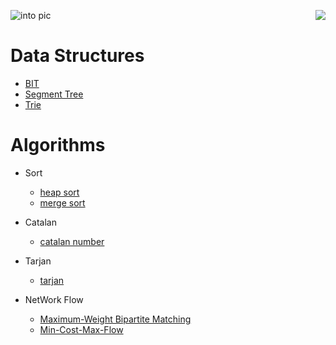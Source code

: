 ![into pic](https://github.com/huaxing-w/Data-Structures-and-Algorithms/blob/main/others/%F0%9F%92%BBData_Structs_&_Algos%F0%9F%A7%AE%20(1).png?raw=true)
<img style="float: right;" src="https://img.shields.io/github/commit-activity/m/huaxing-w/Data-Structures-and-Algorithms">

# Data Structures
* [BIT](https://github.com/huaxing-w/Data-Structures-and-Algorithms/tree/main/Data%20Structure/BIT "Segment Tree")
* [Segment Tree](https://github.com/huaxing-w/Data-Structures-and-Algorithms/tree/main/Data%20Structure/segment%20tree "Segment Tree")
* [Trie](https://github.com/huaxing-w/Data-Structures-and-Algorithms/tree/main/Data%20Structure/Trie "Trie")


# Algorithms
* Sort
    * [heap sort](https://github.com/huaxing-w/Data-Structures-and-Algorithms/tree/main/Algorithms/Sorting/heapSort "heap sort")
    * [merge sort](https://github.com/huaxing-w/Data-Structures-and-Algorithms/tree/main/Algorithms/Sorting/merge%20sort "merge sort")
* Catalan
    * [catalan number](https://github.com/huaxing-w/Data-Structures-and-Algorithms/tree/main/Algorithms/find%20Catalan%20Number "catalan number")
* Tarjan
    * [tarjan](https://github.com/huaxing-w/Data-Structures-and-Algorithms/tree/main/Algorithms/tarjan "tarjan")

* NetWork Flow
    * [Maximum-Weight Bipartite Matching](https://github.com/huaxing-w/Data-Structures-and-Algorithms/tree/main/Algorithms/Maximum-Weight%20Bipartite%20Matching "Maximum-Weight Bipartite Matching")
    * [Min-Cost-Max-Flow](https://github.com/huaxing-w/Data-Structures-and-Algorithms/blob/main/Algorithms/NetWork%20Flow/MinCostMaxFlow.py "Maximum-Weight Bipartite Matching")

    
